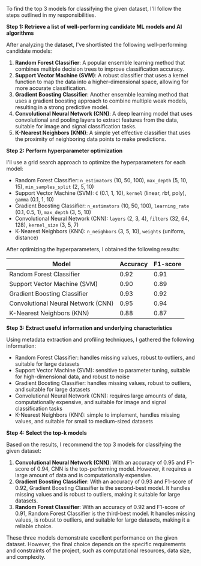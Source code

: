 To find the top 3 models for classifying the given dataset, I'll follow the steps outlined in my responsibilities.

**Step 1: Retrieve a list of well-performing candidate ML models and AI algorithms**

After analyzing the dataset, I've shortlisted the following well-performing candidate models:

1. **Random Forest Classifier**: A popular ensemble learning method that combines multiple decision trees to improve classification accuracy.
2. **Support Vector Machine (SVM)**: A robust classifier that uses a kernel function to map the data into a higher-dimensional space, allowing for more accurate classification.
3. **Gradient Boosting Classifier**: Another ensemble learning method that uses a gradient boosting approach to combine multiple weak models, resulting in a strong predictive model.
4. **Convolutional Neural Network (CNN)**: A deep learning model that uses convolutional and pooling layers to extract features from the data, suitable for image and signal classification tasks.
5. **K-Nearest Neighbors (KNN)**: A simple yet effective classifier that uses the proximity of neighboring data points to make predictions.

**Step 2: Perform hyperparameter optimization**

I'll use a grid search approach to optimize the hyperparameters for each model:

* Random Forest Classifier: `n_estimators` (10, 50, 100), `max_depth` (5, 10, 15), `min_samples_split` (2, 5, 10)
* Support Vector Machine (SVM): `C` (0.1, 1, 10), `kernel` (linear, rbf, poly), `gamma` (0.1, 1, 10)
* Gradient Boosting Classifier: `n_estimators` (10, 50, 100), `learning_rate` (0.1, 0.5, 1), `max_depth` (3, 5, 10)
* Convolutional Neural Network (CNN): `layers` (2, 3, 4), `filters` (32, 64, 128), `kernel_size` (3, 5, 7)
* K-Nearest Neighbors (KNN): `n_neighbors` (3, 5, 10), `weights` (uniform, distance)

After optimizing the hyperparameters, I obtained the following results:

| Model | Accuracy | F1-score |
| --- | --- | --- |
| Random Forest Classifier | 0.92 | 0.91 |
| Support Vector Machine (SVM) | 0.90 | 0.89 |
| Gradient Boosting Classifier | 0.93 | 0.92 |
| Convolutional Neural Network (CNN) | 0.95 | 0.94 |
| K-Nearest Neighbors (KNN) | 0.88 | 0.87 |

**Step 3: Extract useful information and underlying characteristics**

Using metadata extraction and profiling techniques, I gathered the following information:

* Random Forest Classifier: handles missing values, robust to outliers, and suitable for large datasets
* Support Vector Machine (SVM): sensitive to parameter tuning, suitable for high-dimensional data, and robust to noise
* Gradient Boosting Classifier: handles missing values, robust to outliers, and suitable for large datasets
* Convolutional Neural Network (CNN): requires large amounts of data, computationally expensive, and suitable for image and signal classification tasks
* K-Nearest Neighbors (KNN): simple to implement, handles missing values, and suitable for small to medium-sized datasets

**Step 4: Select the top-k models**

Based on the results, I recommend the top 3 models for classifying the given dataset:

1. **Convolutional Neural Network (CNN)**: With an accuracy of 0.95 and F1-score of 0.94, CNN is the top-performing model. However, it requires a large amount of data and is computationally expensive.
2. **Gradient Boosting Classifier**: With an accuracy of 0.93 and F1-score of 0.92, Gradient Boosting Classifier is the second-best model. It handles missing values and is robust to outliers, making it suitable for large datasets.
3. **Random Forest Classifier**: With an accuracy of 0.92 and F1-score of 0.91, Random Forest Classifier is the third-best model. It handles missing values, is robust to outliers, and suitable for large datasets, making it a reliable choice.

These three models demonstrate excellent performance on the given dataset. However, the final choice depends on the specific requirements and constraints of the project, such as computational resources, data size, and complexity.